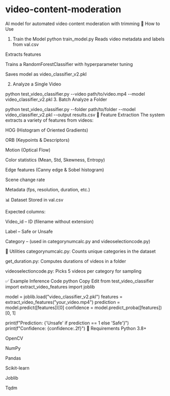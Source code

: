 # video-content-moderation
AI model for automated video content moderation with trimming
🚀 How to Use
1. Train the Model
python train_model.py
Reads video metadata and labels from val.csv

Extracts features

Trains a RandomForestClassifier with hyperparameter tuning

Saves model as video_classifier_v2.pkl

2. Analyze a Single Video

python test_video_classifier.py --video path/to/video.mp4 --model video_classifier_v2.pkl
3. Batch Analyze a Folder

python test_video_classifier.py --folder path/to/folder --model video_classifier_v2.pkl --output results.csv
🧠 Feature Extraction
The system extracts a variety of features from videos:

HOG (Histogram of Oriented Gradients)

ORB (Keypoints & Descriptors)

Motion (Optical Flow)

Color statistics (Mean, Std, Skewness, Entropy)

Edge features (Canny edge & Sobel histogram)

Scene change rate

Metadata (fps, resolution, duration, etc.)

📊 Dataset
Stored in val.csv

Expected columns:

Video_id – ID (filename without extension)

Label – Safe or Unsafe

Category – (used in categorynumcalc.py and videoselectioncode.py)

📌 Utilities
categorynumcalc.py: Counts unique categories in the dataset

get_duration.py: Computes durations of videos in a folder

videoselectioncode.py: Picks 5 videos per category for sampling

✅ Example Inference Code
python
Copy
Edit
from test_video_classifier import extract_video_features
import joblib

model = joblib.load("video_classifier_v2.pkl")
features = extract_video_features("your_video.mp4")
prediction = model.predict([features])[0]
confidence = model.predict_proba([features])[0, 1]

print(f"Prediction: {'Unsafe' if prediction == 1 else 'Safe'}")
print(f"Confidence: {confidence:.2f}")
📌 Requirements
Python 3.8+

OpenCV

NumPy

Pandas

Scikit-learn

Joblib

Tqdm
